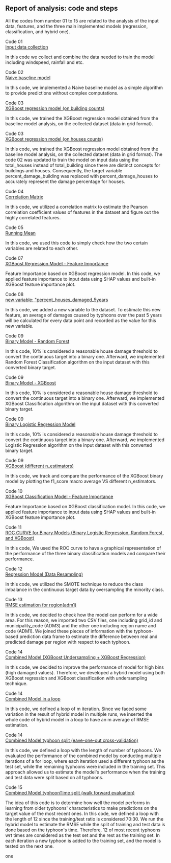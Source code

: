 ## Report of analysis: code and steps

All the codes from number 01 to 15 are related to the analysis of the
input data, features, and the three main implemented models (regression, classification, and hybrid one).

Code 01 <br />
[Input data collection](01_collate_data.ipynb)

In this code we collect and combine the data needed to train the model including windspeed, rainfall and etc.

Code 02 <br />
[Naive baseline model](02_model_training-baselines.ipynb)

In this code, we implemented a Naive baseline model as a simple algorithm to provide predictions without complex computations.

Code 03 <br />
[XGBoost regression model (on building counts)](03_model_training.ipynb)

In this code, we trained the XGBoost regression model obtained from the baseline model analysis, on the collected dataset (data in grid format). 

Code 03 <br />
[XGBoost regression model (on houses counts)](03_model_training_updated_with_houses.ipynb)

In this code, we trained the XGBoost regression model obtained from the baseline model analysis, on the collected dataset (data in grid format). The code 02 was updated to train the model on input data using the total_houses instead of total_building since there are distinct concepts for buildings and houses. Consequently, the target variable percent_damage_building was replaced with percent_damage_houses to accurately represent the damage percentage for houses.

Code 04 <br />
[Correlation Matrix](04_Correlation_Matrix.ipynb)

In this code, we utilized a correlation matrix to estimate the Pearson correlation coefficient values of features in the dataset and figure out the highly correlated features.

Code 05 <br />
[Running Mean](05_Moving_Average.ipynb)

In this code, we used this code to simply check how the two certain variables are related to each other.

Code 07 <br />
[XGBoost Regression Model - Feature Importance](07_Feature_Importance.ipynb)

Feature Importance based on XGBoost regression model.
In this code, we applied feature importance to input data using SHAP values and built-in XGBoost feature importance plot. 

Code 08 <br />
[new variable: "percent_houses_damaged_5years](08_historical_variable.ipynb)

In this code, we added a new variable to the dataset. To estimate this new feature, an average of damages caused by typhoons over the past 5 years will be calculated for every data point and recorded as the value for this new variable.

Code 09 <br />
[Binary Model - Random Forest](09_binary_model-RandomForest.ipynb)

In this code, 10% is considered a reasonable house damage threshold to convert the continuous target into a binary one. Afterward, we implemented Random Forest Classification algorithm on the input dataset with this converted binary target.

Code 09 <br />
[Binary Model - XGBoost](09_binary_model-Xgboost.ipynb)

In this code, 10% is considered a reasonable house damage threshold to convert the continuous target into a binary one. Afterward, we implemented XGBoost Classification algorithm on the input dataset with this converted binary target.

Code 09 <br />
[Binary Logistic Regression Model](09_binary_model_LogisticRegr.ipynb)

In this code, 10% is considered a reasonable house damage threshold to convert the continuous target into a binary one. Afterward, we implemented Logistic Regression algorithm on the input dataset with this converted binary target.

Code 09 <br />
[XGBoost (different n_estimators)](09_binary_Xgboost-different_n_estimators.ipynb)

In this code, we track and compare the performance of the XGBoost binary model by plotting the f1_score macro average VS different n_estimators.

Code 10 <br />
[XGBoost Classification Model - Feature Importance](10_Feature_Importance(SHAP)_Xgboost_binary_model.ipynb)

Feature Importance based on XGBoost classification model.
In this code, we applied feature importance to input data using SHAP values and built-in XGBoost feature importance plot. 

Code 11 <br />
[ROC CURVE for Binary Models (Binary Logistic Regression, Random Forest, and XGBoost)](11_ROC_CURVE_xgb_rf_lregr.ipynb)

In this code, We used the ROC curve to have a graphical representation of the performance of the three binary classification models and compare their performance.

Code 12 <br />
[Regression Model (Data Resampling)](12_XGBoost_Regression_resampling.ipynb)

In this code, we utilized the SMOTE technique to reduce the class imbalance in the continuous target data by oversampling the minority class.

Code 13 <br />
[RMSE estimation for region(adm1)](13_RMSE_for_region_lastVersion.ipynb)

In this code, we decided to check how the model can perform for a wide area.
For this reason, we imported two CSV files, one including grid_id and municipality_code (ADM3) and the other one including region name and code (ADM1). We joined these pieces of information with the typhoon-based prediction data frame to estimate the difference between real and predicted damage per region with respect to each typhoon.

Code 14 <br />
[Combined Model (XGBoost Undersampling + XGBoost Regression)](14_Combined_model_LastVersion.ipynb)

In this code, we decided to improve the performance of model for high bins (high damaged values).
Therefore, we developed a hybrid model using both XGBoost regression and XGBoost classification with undersampling technique.

Code 14 <br />
[Combined Model in a loop](14_Combined_model_in_Loop.ipynb)

In this code, we defined a loop of m iteration.
Since we faced some variation in the result of hybrid model in multiple runs, we inserted the whole code of hybrid model in a loop to have an m average of RMSE estimation.

Code 14 <br />
[Combined Model typhoon split (eave-one-out cross-validation)](14_Combined_model_train_test_split_typhoon.ipynb)

In this code, we defined a loop with the length of number of typhoons.
We evaluated the performance of the combined model by conducting multiple iterations of a for loop, where each iteration used a different typhoon as the test set, while the remaining typhoons were included in the training set. This approach allowed us to estimate the model's performance when the training and test data were split based on all typhoons.

Code 15 <br />
[Combined Model typhoonTime split (walk forward evaluation)](15_Combined_model_train_test_split_typhoonTime(undersampling).ipynb)

The idea of this code is to determine how well the model performs in learning from older typhoons' characteristics to make predictions on the target value of the most recent ones.
In this code, we defined a loop with the length of 12 since the training/test ratio is considered 70:30.
We run the hybrid model to estimate the RMSE while the split of training and test data is done based on the typhoon's time. Therefore, 12 of most recent typhoons wrt times are considered as the test set and the rest as the training set. In each iteration a new typhoon is added to the training set, and the model is tested on the next one.

one 

